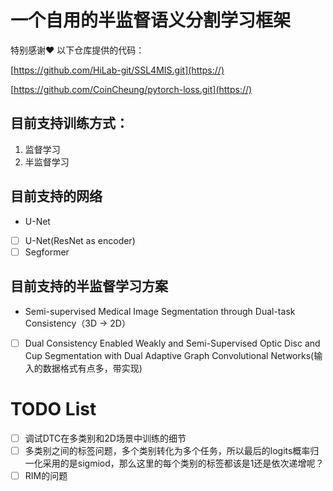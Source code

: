 # 一个自用的半监督语义分割学习框架

特别感谢❤️ 以下仓库提供的代码：

[https://github.com/HiLab-git/SSL4MIS.git](https://)

[https://github.com/CoinCheung/pytorch-loss.git](https://)

[](https://)

## 目前支持训练方式：

1. 监督学习
2. 半监督学习

## 目前支持的网络

* U-Net

* [ ]  U-Net(ResNet as encoder)
* [ ]  Segformer

## 目前支持的半监督学习方案

* Semi-supervised Medical Image Segmentation through Dual-task Consistency（3D -> 2D）

* [ ]  Dual Consistency Enabled Weakly and Semi-Supervised Optic Disc and Cup Segmentation with Dual Adaptive Graph Convolutional Networks(输入的数据格式有点多，带实现)

# TODO List

* [ ]  调试DTC在多类别和2D场景中训练的细节
  * [ ]  多类别之间的标签问题，多个类别转化为多个任务，所以最后的logits概率归一化采用的是sigmiod，那么这里的每个类别的标签都该是1还是依次递增呢？
  * [ ]  RIM的问题
